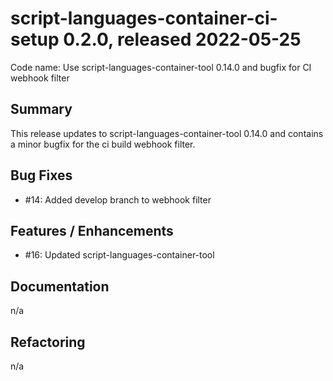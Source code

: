 # script-languages-container-ci-setup 0.2.0, released 2022-05-25

Code name: Use script-languages-container-tool 0.14.0 and bugfix for CI webhook filter

## Summary

This release updates to script-languages-container-tool 0.14.0 and contains a minor bugfix for the ci build webhook filter.


## Bug Fixes

 - #14: Added develop branch to webhook filter 

## Features / Enhancements

 - #16: Updated script-languages-container-tool

## Documentation

n/a

## Refactoring

n/a
